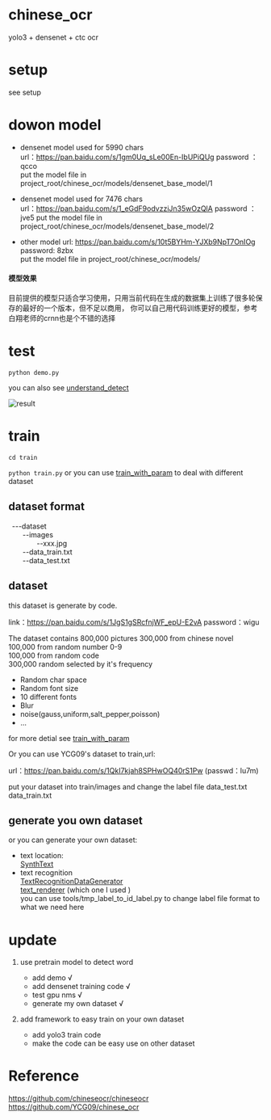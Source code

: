 # chinese_ocr
yolo3 + densenet + ctc ocr

# setup 
see setup

# dowon model 
* densenet model used for 5990 chars    
url：https://pan.baidu.com/s/1gm0Uq_sLe00En-IbUPiQUg 
password ：qcco  
put the model file in project_root/chinese_ocr/models/densenet_base_model/1

* densenet model used for 7476 chars    
url：https://pan.baidu.com/s/1_eGdF9odvzziJn35wOzQlA 
password ：jve5 
put the model file in project_root/chinese_ocr/models/densenet_base_model/2


* other model
url: https://pan.baidu.com/s/10t5BYHm-YJXb9NpT7OnIOg    
password: 8zbx  
put the model file in project_root/chinese_ocr/models/

#### 模型效果
目前提供的模型只适合学习使用，只用当前代码在生成的数据集上训练了很多轮保存的最好的一个版本，但不足以商用，
你可以自己用代码训练更好的模型，参考白翔老师的crnn也是个不错的选择

# test
`python demo.py`

you can also see [understand_detect](https://github.com/bing1zhi2/chinese_ocr/blob/master/chinese_ocr/understand_detect.ipynb)

![result](https://github.com/bing1zhi2/chinese_ocr/blob/master/chinese_ocr/test_result/result.png "result")
# train
`cd train`

`python train.py`
or you can use [train_with_param](https://github.com/bing1zhi2/chinese_ocr/blob/master/chinese_ocr/train_use_new_dataset.py) to deal with different dataset

## dataset format


&ensp;---dataset    
&ensp;&ensp;&ensp;&ensp;--images    
&ensp;&ensp;&ensp;&ensp;&ensp;&ensp;&ensp;&ensp;--xxx.jpg   
&ensp;&ensp;&ensp;&ensp;--data_train.txt   
&ensp;&ensp;&ensp;&ensp;--data_test.txt   



## dataset
this dataset is generate by code.

link：https://pan.baidu.com/s/1JgS1gSRcfnjWF_epU-E2vA 
password：wigu 
  
The dataset contains 800,000 pictures 
300,000 from chinese novel  
100,000 from random number 0-9    
100,000 from random code    
300,000 random selected by it's frequency    

* Random char space
* Random font size 
* 10 different fonts
* Blur
* noise(gauss,uniform,salt_pepper,poisson)
* ...

for more detial see [train_with_param](https://github.com/bing1zhi2/chinese_ocr/blob/master/chinese_ocr/train_use_new_dataset.py) 


Or you can use YCG09's dataset to train,url:

url：https://pan.baidu.com/s/1QkI7kjah8SPHwOQ40rS1Pw (passwd：lu7m)


put your dataset into train/images and change the label file data_test.txt data_train.txt


## generate you own dataset
or you can generate your own dataset:
* text location:    
[SynthText](https://github.com/JarveeLee/SynthText_Chinese_version) 
* text recognition  
[TextRecognitionDataGenerator](https://github.com/Belval/TextRecognitionDataGenerator)   
[text_renderer](https://github.com/Sanster/text_renderer)  (which one I used )  
you can use tools/tmp_label_to_id_label.py to change label file format to what we need here


#  update
1. use pretrain model to detect word
   * add demo   &radic;
   * add densenet training code &radic;
   * test gpu nms &radic;
   * generate my own dataset &radic;
 
2. add framework to easy train on your own dataset
   * add yolo3 train code
   * make the code can be  easy use on other dataset
 
  
   
# Reference
https://github.com/chineseocr/chineseocr
https://github.com/YCG09/chinese_ocr
